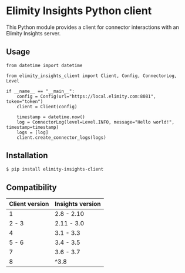 # Elimity Insights Python client

This Python module provides a client for connector interactions with an Elimity
Insights server.

## Usage

```python3
from datetime import datetime

from elimity_insights_client import Client, Config, ConnectorLog, Level

if __name__ == "__main__":
    config = Config(url="https://local.elimity.com:8081", token="token")
    client = Client(config)

    timestamp = datetime.now()
    log = ConnectorLog(level=Level.INFO, message="Hello world!", timestamp=timestamp)
    logs = [log]
    client.create_connector_logs(logs)
```

## Installation

```sh
$ pip install elimity-insights-client
```

## Compatibility

| Client version | Insights version |
| -------------- | ---------------- |
| 1              | 2.8 - 2.10       |
| 2 - 3          | 2.11 - 3.0       |
| 4              | 3.1 - 3.3        |
| 5 - 6          | 3.4 - 3.5        |
| 7              | 3.6 - 3.7        |
| 8              | ^3.8             |
